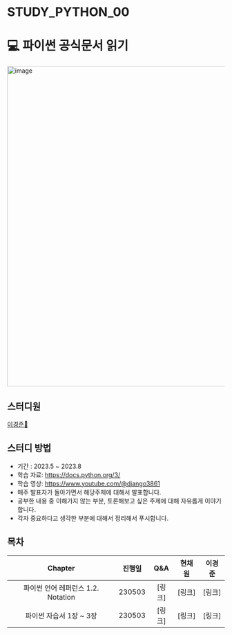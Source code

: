 # STUDY_PYTHON_00
# 💻 파이썬 공식문서 읽기
<img width="740" alt="image" src="https://user-images.githubusercontent.com/45473846/235352780-e96b5794-7d13-435b-90f4-58b753000c06.png">

## 스터디원
[이경준🌿](https://github.com/kyungjunleeme)


## 스터디 방법

- 기간 : 2023.5 ~ 2023.8
- 학습 자료: https://docs.python.org/3/
- 학습 영상: https://www.youtube.com/@django3861
- 매주 발표자가 돌아가면서 해당주제에 대해서 발표합니다.
- 공부한 내용 중 이해가지 않는 부분, 토론해보고 싶은 주제에 대해 자유롭게 이야기합니다.
- 각자 중요하다고 생각한 부분에 대해서 정리해서 푸시합니다.

## 목차

| Chapter |  진행일  | Q&A | 현채원 | 이경준 |
| :-----: | :------: | :--: | :----: | :--: |
| 파이썬 언어 레퍼런스 1.2. Notation | 230503 | [링크] | [링크] | [링크] |
| 파이썬 자습서 1장 ~ 3장  | 230503 | [링크] | [링크] | [링크] |
